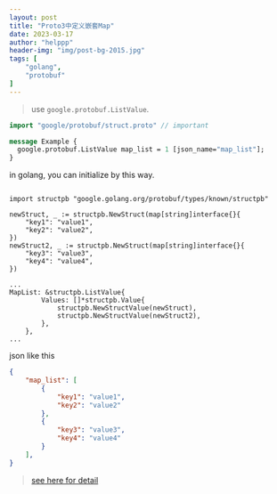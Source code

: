 ```yaml
---
layout: post
title: "Proto3中定义嵌套Map"
date: 2023-03-17
author: "helppp"
header-img: "img/post-bg-2015.jpg"
tags: [
    "golang",
    "protobuf"
]
---
```

> use ```google.protobuf.ListValue```.

```protobuf
import "google/protobuf/struct.proto" // important

message Example {
  google.protobuf.ListValue map_list = 1 [json_name="map_list"];
}

```

in golang, you can initialize by this way.

```golang

import structpb "google.golang.org/protobuf/types/known/structpb"

newStruct, _ := structpb.NewStruct(map[string]interface{}{
    "key1": "value1",
    "key2": "value2",
})
newStruct2, _ := structpb.NewStruct(map[string]interface{}{
    "key3": "value3",
    "key4": "value4",
})

...
MapList: &structpb.ListValue{
        Values: []*structpb.Value{
            structpb.NewStructValue(newStruct),
            structpb.NewStructValue(newStruct2),
        },
    },
...

```
json like this

```json
{
    "map_list": [
        {
            "key1": "value1",
            "key2": "value2"
        },
        {
            "key3": "value3",
            "key4": "value4"
        }
    ],
}

```
> [see here for detail](https://github.com/ethresearch/sharding-p2p-poc/pull/37) 
